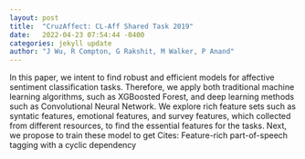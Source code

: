 ```yaml
---
layout: post
title:  "CruzAffect: CL-Aff Shared Task 2019"
date:   2022-04-23 07:54:44 -0400
categories: jekyll update
author: "J Wu, R Compton, G Rakshit, M Walker, P Anand"
---
```

In this paper, we intent to find robust and efficient models for affective sentiment classification tasks. Therefore, we apply both traditional machine learning algorithms, such as XGBoosted Forest, and deep learning methods such as Convolutional Neural Network. We explore rich feature sets such as syntatic features, emotional features, and survey features, which collected from different resources, to find the essential features for the tasks. Next, we propose to train these model to get Cites: Feature-rich part-of-speech tagging with a cyclic dependency